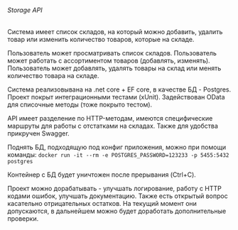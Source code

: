 ###### Storage API

Система имеет список складов, на который можно добавить, удалить товар или изменить количество товаров, которые на складе.

Пользователь может просматривать список складов. 
Пользователь может работать с ассортиментом товаров (добавлять, изменять).
Пользователь может добавлять, удалять товары на склад или менять количество товара на складе.

Система реализовывана на .net core + EF core, в качестве БД - Postgres.
Проект покрыт интеграционными тестами (xUnit).
Задействован OData для списочные методы (тоже покрыто тестом).

API имеет разделение по HTTP-методам, имеются специфические маршруты для работы с отстатками на складах.
Также для удобства прикручен Swagger.

Поднять БД, подходящую под конфиг приложения, можно при помощи команды:
`docker run -it --rm -e POSTGRES_PASSWORD=123233 -p 5455:5432 postgres`

Контейнер с БД будет уничтожен после прерывания (Ctrl+C).

Проект можно дорабатывать - улучшать логирование, работу с HTTP кодами ошибок, улучшать документацию.
Также есть открытый вопрос касательно отрицательных остатков. 
На текущий момент они допускаются, в дальнейшем можно будет доработать дополнительные проверки.
